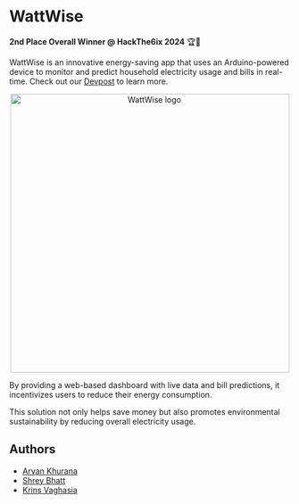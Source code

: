 # WattWise

**2nd Place Overall Winner @ HackThe6ix 2024** 🏆🥈

WattWise is an innovative energy-saving app that uses an Arduino-powered device to monitor and predict household electricity usage and bills in real-time. Check out our [Devpost](https://devpost.com/software/hackthe6ix-bqlrik) to learn more.

<p align="center">
  <img src="./assets/WattWise.png" alt="WattWise logo" width="500"/>
</p>

By providing a web-based dashboard with live data and bill predictions, it incentivizes users to reduce their energy consumption.

This solution not only helps save money but also promotes environmental sustainability by reducing overall electricity usage.

## Authors

- [Aryan Khurana](https://github.com/AryanK1511)
- [Shrey Bhatt](https://github.com/KaosElegent)
- [Krins Vaghasia](https://github.com/KrinsKumar)
